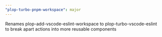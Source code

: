 ```yaml
---
"plop-turbo-pnpm-workspace": major
---
```


Renames plop-add-vscode-eslint-workspace to plop-turbo-vscode-eslint to break apart actions into more reusable components
